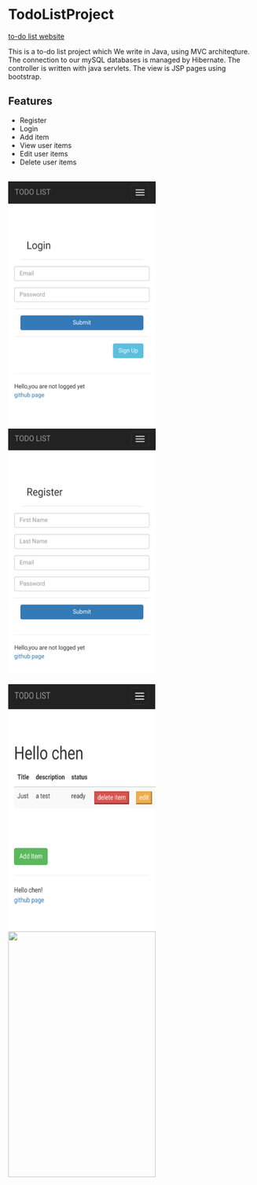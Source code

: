 # TodoListProject

[to-do list website](http://todo-list-project.herokuapp.com/userController/login)

This is a to-do list project which
We write in Java, using MVC architeqture.
The connection to our mySQL databases is managed by Hibernate.
The controller is written with java servlets.
The view is JSP pages using bootstrap.

## Features
 - Register 
 - Login
 - Add item
 - View user items
 - Edit user items
 - Delete user items
 
 <br />
 
 <img src="/images/screenshot_login.png" height="500" width="300"/> 
 <img src="/images/screenshot_register.png" height="500" width="300"/> <br/><br/>
 <img src="/images/screenshot_home.png" height="500" width="300"/> 
 <img src="http://i66.tinypic.com/2vuarlz.png" height="500" width="300"/>